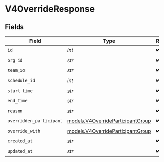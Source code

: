 # V4OverrideResponse


## Fields

| Field                                                                        | Type                                                                         | Required                                                                     | Description                                                                  |
| ---------------------------------------------------------------------------- | ---------------------------------------------------------------------------- | ---------------------------------------------------------------------------- | ---------------------------------------------------------------------------- |
| `id`                                                                         | *int*                                                                        | :heavy_check_mark:                                                           | N/A                                                                          |
| `org_id`                                                                     | *str*                                                                        | :heavy_check_mark:                                                           | N/A                                                                          |
| `team_id`                                                                    | *str*                                                                        | :heavy_check_mark:                                                           | N/A                                                                          |
| `schedule_id`                                                                | *int*                                                                        | :heavy_check_mark:                                                           | N/A                                                                          |
| `start_time`                                                                 | *str*                                                                        | :heavy_check_mark:                                                           | N/A                                                                          |
| `end_time`                                                                   | *str*                                                                        | :heavy_check_mark:                                                           | N/A                                                                          |
| `reason`                                                                     | *str*                                                                        | :heavy_check_mark:                                                           | N/A                                                                          |
| `overridden_participant`                                                     | [models.V4OverrideParticipantGroup](../models/v4overrideparticipantgroup.md) | :heavy_check_mark:                                                           | N/A                                                                          |
| `override_with`                                                              | [models.V4OverrideParticipantGroup](../models/v4overrideparticipantgroup.md) | :heavy_check_mark:                                                           | N/A                                                                          |
| `created_at`                                                                 | *str*                                                                        | :heavy_check_mark:                                                           | N/A                                                                          |
| `updated_at`                                                                 | *str*                                                                        | :heavy_check_mark:                                                           | N/A                                                                          |